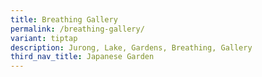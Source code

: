 ```yaml
---
title: Breathing Gallery
permalink: /breathing-gallery/
variant: tiptap
description: Jurong, Lake, Gardens, Breathing, Gallery
third_nav_title: Japanese Garden
---
```


